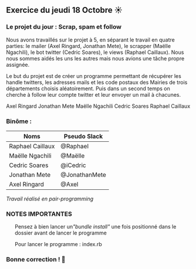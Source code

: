 ## Exercice du jeudi 18 Octobre :sunny: 


### Le projet du jour : Scrap, spam et follow 

Nous avons travaillés sur le projet à 5, en séparant le travail en quatre parties: 
le mailer (Axel Ringard, Jonathan Mete), le scrapper (Maëlle Ngachili), 
le bot twitter (Cedric Soares), le views (Raphael Caillaux).
Nous nous sommes aidés les uns les autres mais nous avions une tâche propre assignée.

Le but du projet est de créer un programme permettant de récupérer 
les handle twitters, les adresses mails et les code postaux des Mairies de trois départements choisis aléatoirement.
Puis dans un second temps on cherche à follow leur compte twitter et leur envoyer un mail à chacunes.


Axel Ringard
Jonathan Mete
Maëlle Ngachili
Cedric Soares
Raphael Caillaux

    
### Binôme :
Noms | Pseudo Slack
------------ | -------------
Raphael Caillaux| @Raphael
Maëlle Ngachili|@Maëlle
Cedric Soares|@iCedric
Jonathan Mete|@JonathanMete
Axel Ringard|@Axel

<p><em>Travail réalisé en pair-programming</em></p>

### NOTES IMPORTANTES
<ol>Pensez à bien lancer un<em>"bundle install"</em> une fois positionné dans le dossier avant de lancer le programme</li>
             <p>Pour lancer le programme : index.rb</p>
</ol>

### Bonne correction !   :poop:
